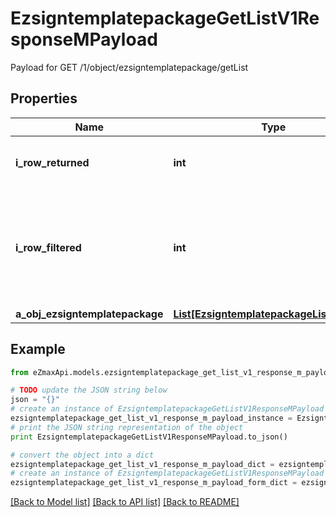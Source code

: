 # EzsigntemplatepackageGetListV1ResponseMPayload

Payload for GET /1/object/ezsigntemplatepackage/getList

## Properties
Name | Type | Description | Notes
------------ | ------------- | ------------- | -------------
**i_row_returned** | **int** | The number of rows returned | 
**i_row_filtered** | **int** | The number of rows matching your filters (if any) or the total number of rows | 
**a_obj_ezsigntemplatepackage** | [**List[EzsigntemplatepackageListElement]**](EzsigntemplatepackageListElement.md) |  | 

## Example

```python
from eZmaxApi.models.ezsigntemplatepackage_get_list_v1_response_m_payload import EzsigntemplatepackageGetListV1ResponseMPayload

# TODO update the JSON string below
json = "{}"
# create an instance of EzsigntemplatepackageGetListV1ResponseMPayload from a JSON string
ezsigntemplatepackage_get_list_v1_response_m_payload_instance = EzsigntemplatepackageGetListV1ResponseMPayload.from_json(json)
# print the JSON string representation of the object
print EzsigntemplatepackageGetListV1ResponseMPayload.to_json()

# convert the object into a dict
ezsigntemplatepackage_get_list_v1_response_m_payload_dict = ezsigntemplatepackage_get_list_v1_response_m_payload_instance.to_dict()
# create an instance of EzsigntemplatepackageGetListV1ResponseMPayload from a dict
ezsigntemplatepackage_get_list_v1_response_m_payload_form_dict = ezsigntemplatepackage_get_list_v1_response_m_payload.from_dict(ezsigntemplatepackage_get_list_v1_response_m_payload_dict)
```
[[Back to Model list]](../README.md#documentation-for-models) [[Back to API list]](../README.md#documentation-for-api-endpoints) [[Back to README]](../README.md)



